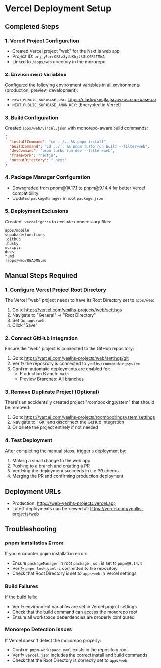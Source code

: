 # Vercel Deployment Setup

## Completed Steps

### 1. Vercel Project Configuration

- Created Vercel project "web" for the Next.js web app
- Project ID: `prj_y7orrORtz3ydUXhjtSUtQ0R2TMkA`
- Linked to `/apps/web` directory in the monorepo

### 2. Environment Variables

Configured the following environment variables in all environments (production, preview, development):

- `NEXT_PUBLIC_SUPABASE_URL`: https://nladwgkecjkcjsdawzoc.supabase.co
- `NEXT_PUBLIC_SUPABASE_ANON_KEY`: [Encrypted in Vercel]

### 3. Build Configuration

Created `apps/web/vercel.json` with monorepo-aware build commands:

```json
{
  "installCommand": "cd ../.. && pnpm install",
  "buildCommand": "cd ../.. && pnpm turbo run build --filter=web",
  "devCommand": "pnpm turbo run dev --filter=web",
  "framework": "nextjs",
  "outputDirectory": ".next"
}
```

### 4. Package Manager Configuration

- Downgraded from pnpm@10.17.1 to pnpm@9.14.4 for better Vercel compatibility
- Updated `packageManager` in root `package.json`

### 5. Deployment Exclusions

Created `.vercelignore` to exclude unnecessary files:

```
apps/mobile
supabase/functions
.github
.husky
scripts
docs
*.md
!apps/web/README.md
```

## Manual Steps Required

### 1. Configure Vercel Project Root Directory

The Vercel "web" project needs to have its Root Directory set to `apps/web`:

1. Go to https://vercel.com/yenlhs-projects/web/settings
2. Navigate to "General" → "Root Directory"
3. Set to: `apps/web`
4. Click "Save"

### 2. Connect GitHub Integration

Ensure the "web" project is connected to the GitHub repository:

1. Go to https://vercel.com/yenlhs-projects/web/settings/git
2. Verify the repository is connected to `yenlhs/roombookingsystem`
3. Confirm automatic deployments are enabled for:
   - Production Branch: `main`
   - Preview Branches: All branches

### 3. Remove Duplicate Project (Optional)

There's an accidentally created project "roombookingsystem" that should be removed:

1. Go to https://vercel.com/yenlhs-projects/roombookingsystem/settings
2. Navigate to "Git" and disconnect the GitHub integration
3. Or delete the project entirely if not needed

### 4. Test Deployment

After completing the manual steps, trigger a deployment by:

1. Making a small change to the web app
2. Pushing to a branch and creating a PR
3. Verifying the deployment succeeds in the PR checks
4. Merging the PR and confirming production deployment

## Deployment URLs

- Production: https://web-yenlhs-projects.vercel.app
- Latest deployments can be viewed at: https://vercel.com/yenlhs-projects/web

## Troubleshooting

### pnpm Installation Errors

If you encounter pnpm installation errors:

- Ensure `packageManager` in root `package.json` is set to `pnpm@9.14.4`
- Verify `pnpm-lock.yaml` is committed to the repository
- Check that Root Directory is set to `apps/web` in Vercel settings

### Build Failures

If the build fails:

- Verify environment variables are set in Vercel project settings
- Check that the build command can access the monorepo root
- Ensure all workspace dependencies are properly configured

### Monorepo Detection Issues

If Vercel doesn't detect the monorepo properly:

- Confirm `pnpm-workspace.yaml` exists in the repository root
- Verify `vercel.json` includes the correct install and build commands
- Check that the Root Directory is correctly set to `apps/web`
